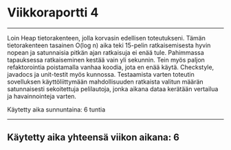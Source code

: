 # Viikkoraportti 4
---
Loin Heap tietorakenteen, jolla korvasin edellisen toteutukseni. Tämän tietorakenteen tasainen O(log n) aika teki 15-pelin ratkaisemisesta hyvin nopean ja satunnaisia pitkän ajan ratkaisuja ei enää tule. Pahimmassa tapauksessa ratkaiseminen kestää vain yli sekunnin. Tein myös paljon refaktorointia poistamalla vanhaa koodia, jota en enää käytä. Checkstyle, javadocs ja unit-testit myös kunnossa. Testaamista varten toteutin sovelluksen käyttöliittymään mahdollisuuden ratkaista valitun määrän satunnaisesti sekoitettuja pelilautoja, jonka aikana dataa kerätään vertailua ja havainnointeja varten.

Käytetty aika sunnuntaina: 6 tuntia

---
Käytetty aika yhteensä viikon aikana: 6
-